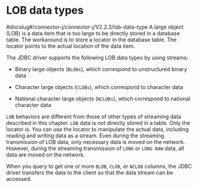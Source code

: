 LOB data types 
===================================
#docslug#/connector-j/connector-j/V2.2.3/lob-data-type
A large object (LOB) is a data item that is too large to be directly stored in a database table. The workaround is to store a locator in the database table. The locator points to the actual location of the data item. 

The JDBC driver supports the following LOB data types by using streams:

* Binary large objects (`BLOBs`), which correspond to unstructured binary data

  

* Character large objects (`CLOBs`), which correspond to character data

  

* National character large objects (`NCLOBs`), which correspond to national character data

  




`LOB` behaviors are different from those of other types of streaming data described in this chapter. `LOB` data is not directly stored in a table. Only the locator is. You can use the locator to manipulate the actual data, including reading and writing data as a stream. Even during the streaming transmission of LOB data, only necessary data is moved on the network. However, during the streaming transmission of `LONG` or `LONG RAW` data, all data are moved on the network. 

When you query to get one or more `BLOB`, `CLOB`, or `NCLOB` columns, the JDBC driver transfers the data to the client so that the data stream can be accessed.
